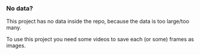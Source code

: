 ### No data?

This project has no data inside the repo, because the data is too large/too many.

To use this project you need some videos to save each (or some) frames as images.